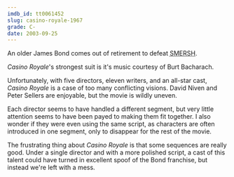```yaml
---
imdb_id: tt0061452
slug: casino-royale-1967
grade: C-
date: 2003-09-25
---
```


An older James Bond comes out of retirement to defeat <acronym title="A Contraction of &quot;Smyert Shpionam&quot;">SMERSH</acronym>.

_Casino Royale_'s strongest suit is it's music courtesy of Burt Bacharach.

Unfortunately, with five directors, eleven writers, and an all-star cast, _Casino Royale_ is a case of too many conflicting visions. David Niven and Peter Sellers are enjoyable, but the movie is wildly uneven.

Each director seems to have handled a different segment, but very little attention seems to have been payed to making them fit together. I also wonder if they were even using the same script, as characters are often introduced in one segment, only to disappear for the rest of the movie.

The frustrating thing about _Casino Royale_ is that some sequences are really good. Under a single director and with a more polished script, a cast of this talent could have turned in excellent spoof of the Bond franchise, but instead we're left with a mess.
